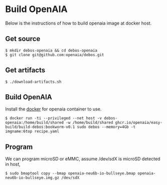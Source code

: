 # Build OpenAIA

Below is the instructions of how to build openaia image at docker host.

## Get source

```
$ mkdir debos-openaia && cd debos-openaia
$ git clone git@github.com:openaia/debos.git
```

## Get artifacts

```
$ ./download-artifacts.sh
```

## Build OpenAIA

Install the [docker](https://docs.docker.com/engine/install/ubuntu/) for openaia container to use.

```
$ docker run -ti --privileged --net host -v debos-openaia:/home/build/shared -w /home/build/shared ghcr.io/openaia/easy-build/build-debos:bookworm-v0.1 sudo debos --memory=4Gb -t imgname:6top recipe.yaml
```

## Program

We can program microSD or eMMC, assume /dev/sdX is microSD detected in host,
```
$ sudo bmaptool copy --bmap openaia-neu6b-io-bullseye.bmap openaia-neu6b-io-bullseye.img.gz /dev/sdX
```
